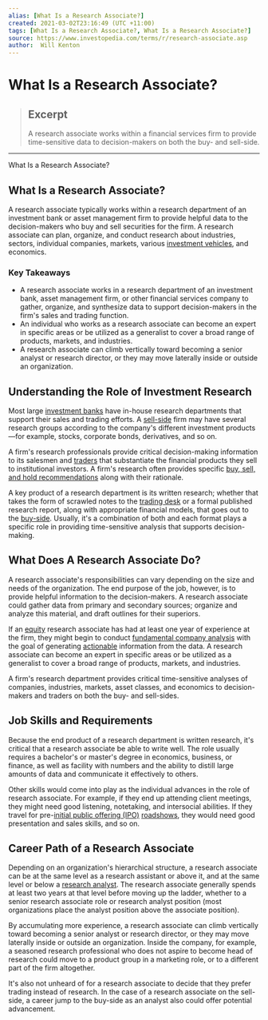 ```yaml
---
alias: [What Is a Research Associate?]
created: 2021-03-02T23:16:49 (UTC +11:00)
tags: [What Is a Research Associate?, What Is a Research Associate?]
source: https://www.investopedia.com/terms/r/research-associate.asp
author:  Will Kenton
---
```


# What Is a Research Associate?

> ## Excerpt
> A research associate works within a financial services firm to provide time-sensitive data to decision-makers on both the buy- and sell-side.

---

What Is a Research Associate?
## What Is a Research Associate?

A research associate typically works within a research department of an investment bank or asset management firm to provide helpful data to the decision-makers who buy and sell securities for the firm. A research associate can plan, organize, and conduct research about industries, sectors, individual companies, markets, various [investment vehicles](https://www.investopedia.com/terms/i/investmentvehicle.asp), and economics.

### Key Takeaways

-   A research associate works in a research department of an investment bank, asset management firm, or other financial services company to gather, organize, and synthesize data to support decision-makers in the firm's sales and trading function.
-   An individual who works as a research associate can become an expert in specific areas or be utilized as a generalist to cover a broad range of products, markets, and industries.
-   A research associate can climb vertically toward becoming a senior analyst or research director, or they may move laterally inside or outside an organization.

## Understanding the Role of Investment Research

Most large [investment banks](https://www.investopedia.com/terms/i/investmentbank.asp) have in-house research departments that support their sales and trading efforts. A [sell-side](https://www.investopedia.com/terms/s/sellside.asp) firm may have several research groups according to the company's different investment products—for example, stocks, corporate bonds, derivatives, and so on.

A firm's research professionals provide critical decision-making information to its salesmen and [traders](https://www.investopedia.com/terms/t/trader.asp) that substantiate the financial products they sell to institutional investors. A firm's research often provides specific [buy, sell, and hold recommendations](https://www.investopedia.com/financial-edge/0512/understanding-analyst-ratings.aspx) along with their rationale.

A key product of a research department is its written research; whether that takes the form of scrawled notes to the [trading desk](https://www.investopedia.com/terms/t/tradingdesk.asp) or a formal published research report, along with appropriate financial models, that goes out to the [buy-side](https://www.investopedia.com/terms/b/buyside.asp). Usually, it's a combination of both and each format plays a specific role in providing time-sensitive analysis that supports decision-making.

## What Does A Research Associate Do?

A research associate's responsibilities can vary depending on the size and needs of the organization. The end purpose of the job, however, is to provide helpful information to the decision-makers. A research associate could gather data from primary and secondary sources; organize and analyze this material, and draft outlines for their superiors.

If an [equity](https://www.investopedia.com/terms/e/equitymarket.asp) research associate has had at least one year of experience at the firm, they might begin to conduct [fundamental company analysis](https://www.investopedia.com/terms/f/fundamentalanalysis.asp) with the goal of generating [actionable](https://www.investopedia.com/terms/a/actionable.asp) information from the data. A research associate can become an expert in specific areas or be utilized as a generalist to cover a broad range of products, markets, and industries.

A firm's research department provides critical time-sensitive analyses of companies, industries, markets, asset classes, and economics to decision-makers and traders on both the buy- and sell-sides.

## Job Skills and Requirements

Because the end product of a research department is written research, it's critical that a research associate be able to write well. The role usually requires a bachelor's or master's degree in economics, business, or finance, as well as facility with numbers and the ability to distill large amounts of data and communicate it effectively to others.

Other skills would come into play as the individual advances in the role of research associate. For example, if they end up attending client meetings, they might need good listening, notetaking, and intersocial abilities. If they travel for pre-[initial public offering (IPO)](https://www.investopedia.com/terms/i/ipo.asp) [roadshows](https://www.investopedia.com/terms/r/roadshow.asp), they would need good presentation and sales skills, and so on.

## Career Path of a Research Associate

Depending on an organization's hierarchical structure, a research associate can be at the same level as a research assistant or above it, and at the same level or below a [research analyst](https://www.investopedia.com/terms/r/research-analyst.asp). The research associate generally spends at least two years at that level before moving up the ladder, whether to a senior research associate role or research analyst position (most organizations place the analyst position above the associate position).

By accumulating more experience, a research associate can climb vertically toward becoming a senior analyst or research director, or they may move laterally inside or outside an organization. Inside the company, for example, a seasoned research professional who does not aspire to become head of research could move to a product group in a marketing role, or to a different part of the firm altogether.

It's also not unheard of for a research associate to decide that they prefer trading instead of research. In the case of a research associate on the sell-side, a career jump to the buy-side as an analyst also could offer potential advancement.
